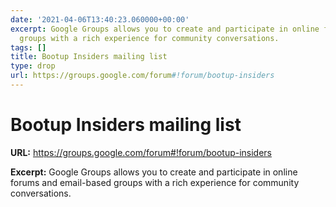 ```yaml
---
date: '2021-04-06T13:40:23.060000+00:00'
excerpt: Google Groups allows you to create and participate in online forums and email-based
  groups with a rich experience for community conversations.
tags: []
title: Bootup Insiders mailing list
type: drop
url: https://groups.google.com/forum#!forum/bootup-insiders
---
```


# Bootup Insiders mailing list

**URL:** https://groups.google.com/forum#!forum/bootup-insiders

**Excerpt:** Google Groups allows you to create and participate in online forums and email-based groups with a rich experience for community conversations.
